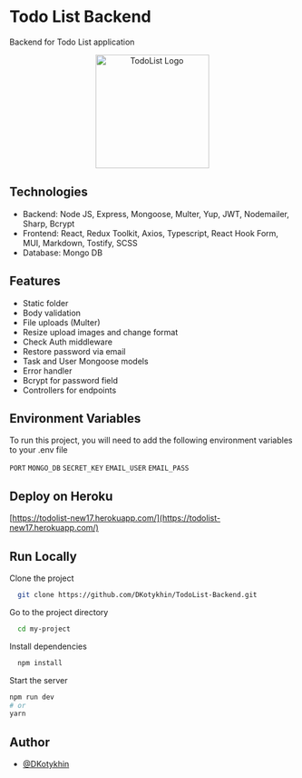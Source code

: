 
# Todo List Backend

Backend for Todo List application

<p align="center">
  <a href="https://todolist-new17.herokuapp.com" target="blank"><img src="https://i.ibb.co/0XZYszD/icons8-microsoft-to-do-app-240.png" width="200" alt="TodoList Logo" /></a>
</p>

## Technologies

-   Backend: Node JS, Express, Mongoose, Multer, Yup, JWT, Nodemailer, Sharp, Bcrypt
-   Frontend: React, Redux Toolkit, Axios, Typescript, React Hook Form, MUI, Markdown, Tostify, SCSS
-   Database: Mongo DB

## Features

-   Static folder
-   Body validation
-   File uploads (Multer)
-   Resize upload images and change format
-   Check Auth middleware
-   Restore password via email
-   Task and User Mongoose models
-   Error handler
-   Bcrypt for password field
-   Controllers for endpoints


## Environment Variables

To run this project, you will need to add the following environment variables to your .env file

`PORT`
`MONGO_DB` 
`SECRET_KEY`
`EMAIL_USER`
`EMAIL_PASS`


## Deploy on Heroku



  [https://todolist-new17.herokuapp.com/](https://todolist-new17.herokuapp.com/)



## Run Locally

Clone the project

```bash
  git clone https://github.com/DKotykhin/TodoList-Backend.git
```

Go to the project directory

```bash
  cd my-project
```

Install dependencies

```bash
  npm install
```

Start the server

```bash
npm run dev
# or
yarn
```


## Author

- [@DKotykhin](https://github.com/DKotykhin)

